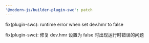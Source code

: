 ```yaml
---
'@modern-js/builder-plugin-swc': patch
---
```


fix(plugin-swc): runtime error when set dev.hmr to false

fix(plugin-swc): 修复 dev.hmr 设置为 false 时出现运行时错误的问题
